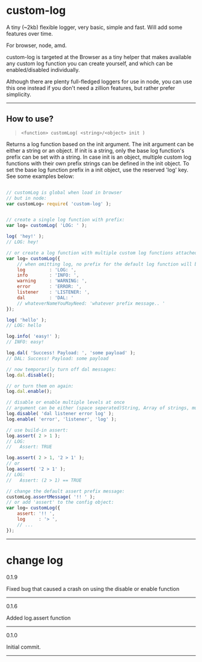 custom-log
==========

A tiny (~2kb) flexible logger, very basic, simple and fast. Will add some features over time.

For browser, node, amd.

custom-log is targeted at the Browser as a tiny helper that makes available any custom log function you can
create yourself, and which can be enabled/disabled individually.

Although there are plenty full-fledged loggers for use in node, you can use this one instead if you don't
need a zillion features, but rather prefer simplicity.
___

How to use?
---

> `<function> customLog( <string>/<object> init )`

Returns a log function based on the init argument. The init argument can be either a string or an object.
If init is a string, only the base log function's prefix can be set with a string. In case init is an
object, multiple custom log functions with their own prefix strings can be defined in the init object.
To set the base log function prefix in a init object, use the reserved 'log' key. See some examples below:

```javascript

// customLog is global when load in browser
// but in node:
var customLog= require( 'custom-log' );


// create a single log function with prefix:
var log= customLog( 'LOG: ' );

log( 'hey!' );
// LOG: hey!

// or create a log function with multiple custom log functions attached to it:
var log= customLog({
	// when omitting log, no prefix for the default log function will be used
	log			: 'LOG: ',
	info		: 'INFO: ',
	warning		: 'WARNING: ',
	error		: 'ERROR: ',
	listener	: 'LISTENER: ',
	dal			: 'DAL: '
	// whateverNameYouMayNeed: 'whatever prefix message.. '
});

log( 'hello' );
// LOG: hello

log.info( 'easy!' );
// INFO: easy!

log.dal( 'Success! Payload: ', 'some payload' );
// DAL: Success! Payload: some payload

// now temporarily turn off dal messages:
log.dal.disable();

// or turn them on again:
log.dal.enable();

// disable or enable multiple levels at once
// argument can be either (space seperated)String, Array of strings, multiple String arguments
log.disable( 'dal listener error log' );
log.enable( 'error', 'listener', 'log' );

// use build-in assert:
log.assert( 2 > 1 );
// LOG:
//	 Assert: TRUE

log.assert( 2 > 1, '2 > 1' );
// or
log.assert( '2 > 1' );
// LOG:
//	 Assert: (2 > 1) == TRUE

// change the default assert prefix message:
customLog.assertMessage( '!! ' );
// or add 'assert' to the config object:
var log= customLog({
	assert: '!! ',
	log		: '> ',
	// ...
});

```
___


change log
==========

0.1.9

Fixed bug that caused a crash on using the disable or enable function

___

0.1.6

Added log.assert function

___

0.1.0

Initial commit.

___